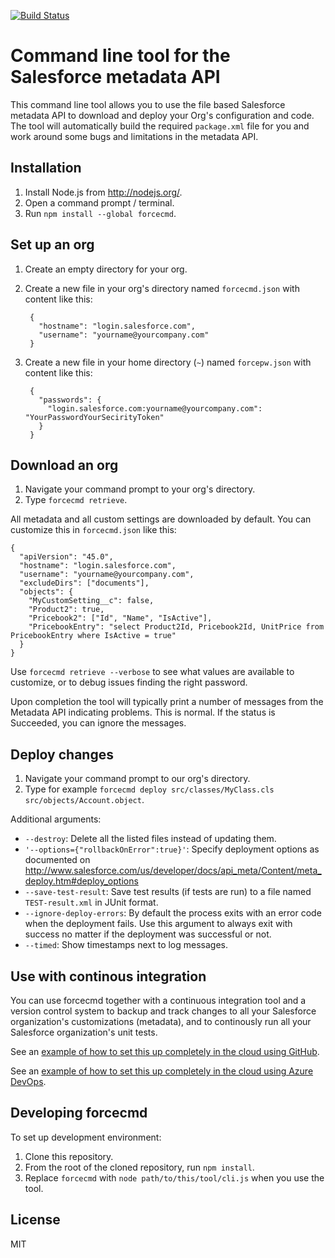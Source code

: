 [![Build Status](https://travis-ci.org/jesperkristensen/forcecmd.svg?branch=master)](https://travis-ci.org/jesperkristensen/forcecmd)

Command line tool for the Salesforce metadata API
========

This command line tool allows you to use the file based Salesforce metadata API
to download and deploy your Org's configuration and code.
The tool will automatically build the required `package.xml` file for you
and work around some bugs and limitations in the metadata API.

## Installation

1. Install Node.js from http://nodejs.org/.
2. Open a command prompt / terminal.
3. Run `npm install --global forcecmd`.

## Set up an org

1. Create an empty directory for your org.
2. Create a new file in your org's directory named `forcecmd.json` with content like this:

        {
          "hostname": "login.salesforce.com",
          "username": "yourname@yourcompany.com"
        }

3. Create a new file in your home directory (`~`) named `forcepw.json` with content like this:

        {
          "passwords": {
            "login.salesforce.com:yourname@yourcompany.com": "YourPasswordYourSecirityToken"
          }
        }

## Download an org

1. Navigate your command prompt to your org's directory.
2. Type `forcecmd retrieve`.

All metadata and all custom settings are downloaded by default. You can customize this in `forcecmd.json` like this:

    {
      "apiVersion": "45.0",
      "hostname": "login.salesforce.com",
      "username": "yourname@yourcompany.com",
      "excludeDirs": ["documents"],
      "objects": {
        "MyCustomSetting__c": false,
        "Product2": true,
        "Pricebook2": ["Id", "Name", "IsActive"],
        "PricebookEntry": "select Product2Id, Pricebook2Id, UnitPrice from PricebookEntry where IsActive = true"
      }
    }

Use `forcecmd retrieve --verbose` to see what values are available to customize, or to debug issues finding the right password.

Upon completion the tool will typically print a number of messages from the Metadata API indicating problems. This is normal. If the status is Succeeded, you can ignore the messages.

## Deploy changes

1. Navigate your command prompt to our org's directory.
2. Type for example `forcecmd deploy src/classes/MyClass.cls src/objects/Account.object`.

Additional arguments:
* `--destroy`: Delete all the listed files instead of updating them.
* `'--options={"rollbackOnError":true}'`: Specify deployment options as documented on http://www.salesforce.com/us/developer/docs/api_meta/Content/meta_deploy.htm#deploy_options
* `--save-test-result`: Save test results (if tests are run) to a file named `TEST-result.xml` in JUnit format.
* `--ignore-deploy-errors`: By default the process exits with an error code when the deployment fails. Use this argument to always exit with success no matter if the deployment was successful or not.
* `--timed`: Show timestamps next to log messages.

## Use with continous integration

You can use forcecmd together with a continuous integration tool and a version control system to backup and track changes to all your Salesforce organization's customizations (metadata), and to continously run all your Salesforce organization's unit tests.

See an [example of how to set this up completely in the cloud using GitHub](https://github.com/jesperkristensen/forcecmd-demo).

See an [example of how to set this up completely in the cloud using Azure DevOps](https://dev.azure.com/forcecmd/_git/forcecmd-demo).

## Developing forcecmd

To set up development environment:

1. Clone this repository.
2. From the root of the cloned repository, run `npm install`.
3. Replace `forcecmd` with `node path/to/this/tool/cli.js` when you use the tool.

## License

MIT
